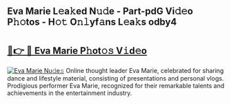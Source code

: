 ## Eva Marie L𝚎a𝚔ed N𝚞𝚍e - Part-pdG Vi𝚍𝚎o P𝚑𝚘tos - H𝚘𝚝 O𝚗𝚕yf𝚊ns L𝚎a𝚔s odby4

# <h2><a href="http://kf27wu.oniu.top/?m=Eva+Marie">🔗👉 🔴 Eva Marie P𝚑ot𝚘𝚜 V𝚒d𝚎o</a></h2>

[![Eva Marie Nu𝚍e𝚜](https://i.imgur.com/0qMVB7G.gif)](http://kf27wu.oniu.top/?m=Eva+Marie)
Online thought leader Eva Marie, celebrated for sharing dance and lifestyle material, consisting of presentations and personal vlogs. Prodigious performer Eva Marie, recognized for their remarkable talents and achievements in the entertainment industry.  
